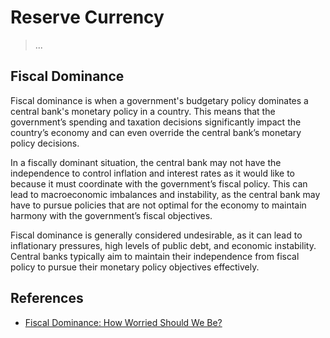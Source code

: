# Reserve Currency

> ...

## Fiscal Dominance

Fiscal dominance is when a government's budgetary policy dominates a central bank's monetary policy in a country. This means that the government’s spending and taxation decisions significantly impact the country’s economy and can even override the central bank’s monetary policy decisions.

In a fiscally dominant situation, the central bank may not have the independence to control inflation and interest rates as it would like to because it must coordinate with the government’s fiscal policy. This can lead to macroeconomic imbalances and instability, as the central bank may have to pursue policies that are not optimal for the economy to maintain harmony with the government’s fiscal objectives.

Fiscal dominance is generally considered undesirable, as it can lead to inflationary pressures, high levels of public debt, and economic instability. Central banks typically aim to maintain their independence from fiscal policy to pursue their monetary policy objectives effectively.

## References

- [Fiscal Dominance: How Worried Should We Be?](https://www.mercatus.org/research/policy-briefs/fiscal-dominance-how-worried-should-we-be)